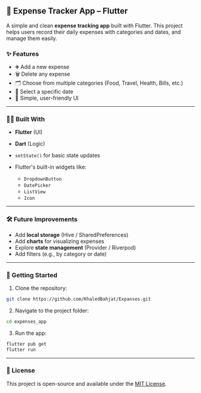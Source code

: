 ## 📱 Expense Tracker App – Flutter

A simple and clean **expense tracking app** built with Flutter.
This project helps users record their daily expenses with categories and dates, and manage them easily.

### ✨ Features

* ➕ Add a new expense
* 🗑️ Delete any expense
* 🗂️ Choose from multiple categories (Food, Travel, Health, Bills, etc.)
* 📅 Select a specific date
* 🌟 Simple, user-friendly UI

---

### 🧑‍💻 Built With

* **Flutter** (UI)
* **Dart** (Logic)
* `setState()` for basic state updates
* Flutter's built-in widgets like:

  * `DropdownButton`
  * `DatePicker`
  * `ListView`
  * `Icon`

---

### 🛠️ Future Improvements

* Add **local storage** (Hive / SharedPreferences)
* Add **charts** for visualizing expenses
* Explore **state management** (Provider / Riverpod)
* Add filters (e.g., by category or date)

---


### 🚀 Getting Started

1. Clone the repository:

```bash
git clone https://github.com/KhaledBahjat/Expanses.git
```

2. Navigate to the project folder:

```bash
cd expenses_app
```

3. Run the app:

```bash
flutter pub get
flutter run
```

---

### 📄 License

This project is open-source and available under the [MIT License](LICENSE).

